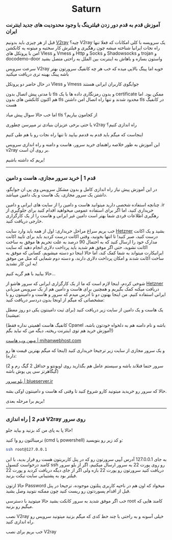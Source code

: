 <h1 align="center">Saturn</h1>

### آموزش قدم به قدم دور زدن فیلترینگ با وجود محدودیت های جدید اینترنت ایران
قبل از هر چیزی باید بدونیم [V2ray](https://www.v2ray.com) چیه؟ V2ray یک سرویسه با کلی امکانات که فعلا تنها راه نجات ایرانیا شناخته میشه چون رهگیری و فیلترش کار سختیه و میتونه یه کانکشن امن با پروتکل های Vless و Vmess و Http و Socks و Shadowsocks و trojan و docodemo-door واستون بسازه و باهاش به اینترنت بین الملل به راحتی متصل بشید

سرعت سرویس V2ray خوبه اما پینگ بالایی میده که خب هر چه کانفیگ سرورتون بهتر باشه پینگ بهینه تری دریافت میکنید

در حال حاضر دو پروتکل Vless و Vmess جوابگوی کاربران ایرانی هستند

تا مدتی پیش اتصال بدون tls و بدون رمزنگاری داده ها با یک certificate ممکن بود. اما هم اکنون کانکشن های بدون tls محدود شدند و تنها راه اتصال امن داشتن tls در کانفیگ هست

اما خب حالا سوال پیش میاد tls از کجامون بیاریم؟

یا حتی برخی عزیزان بنیادی تر میپرسن چطوری v2ray راه اندازی کنیم؟

اینجاست که میگم باید قدم به قدمم بیایید تا تنها راه نجات رو با هم طی کنیم

این آموزش به طور خلاصه راهنمای خرید سرور، هاست و دامنه و راه اندازی سرویس v2ray بر روی آن است.

بریم که داشته باشیم!

---

### قدم 1 | خرید سرور مجازی، هاست و دامین

در این آموزش پیش نیاز راه اندازی کامل و بدون مشکل سرویس وی پی ان جوابگو، داشتن یک سرور مجازی، یک هاست و یک دامین میباشد.

چنانچه استفاده شخصی دارید میتوانید هاست و دامین را از سایت های ایرانی و دامین .ir خریداری کنید، اما اگر برای استفاده عمومی میخواهید اقدام کنید برای جلوگیری از رهگیری اطلاعات فردی شما بهتر است دامین غیر ایرانی و هاست را از یک کارگزاری خارجی دریافت کنید.

خب بریم سراغ مراحل خریداری: اول از همه باید وارد سایت [Hetzner](https://www.hetzner.com/) بشید و یک اکانت درست کنید، صبر کنید! تا انتها بخونید، وقتی اکانت درست کردید باید برای تایید اکانت مدارک خود را ارسال کنید که به احتمال 90 درصد به علت تحریم ها موفق به ساخت اکانت نشوید، حتی اگر موفق هم شدید باید پرداخت دلاری انجام دهید که سایت ایرانیکارت میتواند به شما کمک کند، اما حالا اینجا دو دسته میشویم، کسانی که موفق به ساخت اکانت شدند و امکان پرداخت دلاری دارند، و دسته دوم شمایی که مثل من موفق به این کار نشدید! 

حالا بیایید با هم گریه کنیم...

شوخی کردم، اینجا لازم است که ما از یک کارگزاری ایرانی که سرور هاشو از [Hetzner](https://www.hetzner.com/) دریافت میکنه کمک بگیریم و همچنین برای هاست و دامین هم از یک سرویس میزبانی ایرانی استفاده کنیم. من اینجا بهتون دو تا آدرس میدم که سرور و هاست و دامینتون رو با مشخصاتی که میگم از اونجا بدون دردسر دریافت کنید:


یک هاست و یک دامین از سایت زیر دریافت کنید (برای ثبت دامینتون یکی دو روز معطل میشید): 

(کانفیگ هاست اهمیتی نداره فقط Cpanel باشه و نام دامنه هم به دلخواه خودتون باشه، آموزش خرید هم توی اینترنت ریخته، دیگه من که نباید بگم!)

[میهن وب هاست | mihanwebhost.com](https://mihanwebhost.com/)

و یک سرور مجازی از سایت زیر ترجیحا خریداری کنید (اینجا که میگم بهترین قیمت ها رو داره):

 (سرور حتما فنلاند باشه و سیستم عامل هم بگذارید روی اوبونتو و حداقل 2 گیگ رم و 2 گیگاهرتز سی پی یوش باشه)

[بلو سرور | blueserver.ir](https://blueserver.ir/)


حالا که سرور رو خریدید میتونید کارو شروع کنید تا وقتی که هاست و دامینتون اوکی بشه.

بریم برا مرحله بعدی!

---

### قدم 2 | راه اندازی V2ray روی سرور

حالا پا به پای من کد بزنید و بیاید جلو!

ترمینالتون رو وا کنید (cmd یا powershell) و کد زیر رو بنویسید:
```bash
ssh root@127.0.0.1
```
به جای 127.0.0.1 آدرس آیپی سرورتون رو که در پنل کاربریتون هست رو قرار بدید، با این کامند درخواست کنسول ssh رو روی پورت 22 به سرور ارسال میکنیم، اگر از بلو سرور دریافت کنید سرورتون رو پورت 22 بازه ولی اگر از جای دیگه دریافت کردید و پورت 22 فیلتر بود به پشتیبانی سایت تیکت بزنید.

حالا ازتون Password میخواد که اون هم در ناحیه کاربری پنلتون موجوده، ترجیحا در پنل قبل از اقدام پسوردتون رو ریست کنید چون ممکنه نتونید وصل بشید.

خب اگر موفق شدید به سرور کانکت بشید حالا میتونید با دسترسی root کامند هایی که میگیم رو بزنید.

نصب V2ray خیلی آسونه و به راحتی با چند خط کدی که میگم بزنید میتونید سرویس رو راه اندازی کنید.

خب بریم برای نصب V2ray
